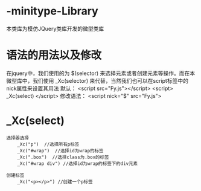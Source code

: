 # -minitype-Library
本类库为模仿JQuery类库开发的微型类库

# 语法的用法以及修改
在jquery中，我们使用的为 $(selector) 来选择元素或者创建元素等操作。而在本微型库中，我们使用 _Xc(selector) 来代替，当然我们也可以在script标签中的nick属性来设置其用法
默认：
    <script src="Fy.js"></script>
    <script>
   		_Xc(select)
    </script>
修改语法：
    <script nick="$" src="Fy.js"></script>
    <script>
   		$(select)
    </script>

# _Xc(select) 
    选择器选择
        _Xc("p")  //选择所有p标签
        _Xc("#wrap")  //选择id为wrap的标签
        _Xc(".box")  //选择class为.box的标签
        _Xc("#wrap div") //选择id为wrap的标签下的div元素

    创建标签
        _Xc("<p></p>") //创建一个p标签


